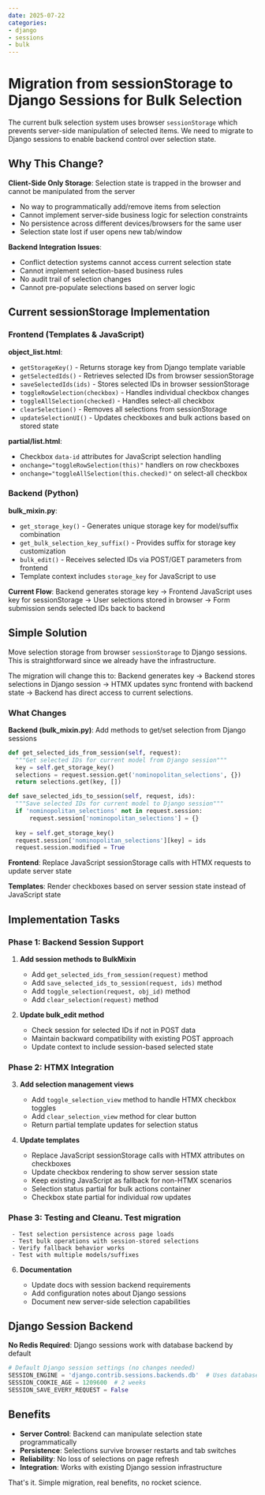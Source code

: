 ```yaml
---
date: 2025-07-22
categories:
- django
- sessions
- bulk
---
```

# Migration from sessionStorage to Django Sessions for Bulk Selection

The current bulk selection system uses browser `sessionStorage` which prevents server-side manipulation of selected items. We need to migrate to Django sessions to enable backend control over selection state.
<!-- more -->

## Why This Change?

**Client-Side Only Storage**: Selection state is trapped in the browser and cannot be manipulated from the server

- No way to programmatically add/remove items from selection
- Cannot implement server-side business logic for selection constraints  
- No persistence across different devices/browsers for the same user
- Selection state lost if user opens new tab/window

**Backend Integration Issues**: 

- Conflict detection systems cannot access current selection state
- Cannot implement selection-based business rules
- No audit trail of selection changes
- Cannot pre-populate selections based on server logic

## Current sessionStorage Implementation

### Frontend (Templates & JavaScript)

**object_list.html**:

- `getStorageKey()` - Returns storage key from Django template variable
- `getSelectedIds()` - Retrieves selected IDs from browser sessionStorage
- `saveSelectedIds(ids)` - Stores selected IDs in browser sessionStorage
- `toggleRowSelection(checkbox)` - Handles individual checkbox changes
- `toggleAllSelection(checked)` - Handles select-all checkbox
- `clearSelection()` - Removes all selections from sessionStorage
- `updateSelectionUI()` - Updates checkboxes and bulk actions based on stored state

**partial/list.html**:

- Checkbox `data-id` attributes for JavaScript selection handling
- `onchange="toggleRowSelection(this)"` handlers on row checkboxes
- `onchange="toggleAllSelection(this.checked)"` on select-all checkbox

### Backend (Python)

**bulk_mixin.py**:

- `get_storage_key()` - Generates unique storage key for model/suffix combination
- `get_bulk_selection_key_suffix()` - Provides suffix for storage key customization  
- `bulk_edit()` - Receives selected IDs via POST/GET parameters from frontend
- Template context includes `storage_key` for JavaScript to use

**Current Flow**: Backend generates storage key → Frontend JavaScript uses key for sessionStorage → User selections stored in browser → Form submission sends selected IDs back to backend

## Simple Solution

Move selection storage from browser `sessionStorage` to Django sessions. This is straightforward since we already have the infrastructure.

The migration will change this to: Backend generates key → Backend stores selections in Django session → HTMX updates sync frontend with backend state → Backend has direct access to current selections.

### What Changes

**Backend (bulk_mixin.py)**: Add methods to get/set selection from Django sessions

```python
def get_selected_ids_from_session(self, request):
  """Get selected IDs for current model from Django session"""
  key = self.get_storage_key()
  selections = request.session.get('nominopolitan_selections', {})
  return selections.get(key, [])

def save_selected_ids_to_session(self, request, ids):
  """Save selected IDs for current model to Django session"""
  if 'nominopolitan_selections' not in request.session:
      request.session['nominopolitan_selections'] = {}
    
  key = self.get_storage_key()
  request.session['nominopolitan_selections'][key] = ids
  request.session.modified = True
```

**Frontend**: Replace JavaScript sessionStorage calls with HTMX requests to update server state

**Templates**: Render checkboxes based on server session state instead of JavaScript state

## Implementation Tasks

### Phase 1: Backend Session Support

1. **Add session methods to BulkMixin**

     - Add `get_selected_ids_from_session(request)` method
     - Add `save_selected_ids_to_session(request, ids)` method
     - Add `toggle_selection(request, obj_id)` method
     - Add `clear_selection(request)` method

2. **Update bulk_edit method**

     - Check session for selected IDs if not in POST data
     - Maintain backward compatibility with existing POST approach
     - Update context to include session-based selected state

### Phase 2: HTMX Integration

3. **Add selection management views**

     - Add `toggle_selection_view` method to handle HTMX checkbox toggles
     - Add `clear_selection_view` method for clear button
     - Return partial template updates for selection status

4. **Update templates**

     - Replace JavaScript sessionStorage calls with HTMX attributes on checkboxes
     - Update checkbox rendering to show server session state
     - Keep existing JavaScript as fallback for non-HTMX scenarios
     - Selection status partial for bulk actions container
     - Checkbox state partial for individual row updates

### Phase 3: Testing and Cleanu. **Test migration**

     - Test selection persistence across page loads
     - Test bulk operations with session-stored selections
     - Verify fallback behavior works
     - Test with multiple models/suffixes

6. **Documentation**

     - Update docs with session backend requirements
     - Add configuration notes about Django sessions
     - Document new server-side selection capabilities

## Django Session Backend

**No Redis Required**: Django sessions work with database backend by default

```python
# Default Django session settings (no changes needed)
SESSION_ENGINE = 'django.contrib.sessions.backends.db'  # Uses database
SESSION_COOKIE_AGE = 1209600  # 2 weeks
SESSION_SAVE_EVERY_REQUEST = False
```

## Benefits

- **Server Control**: Backend can manipulate selection state programmatically
- **Persistence**: Selections survive browser restarts and tab switches  
- **Reliability**: No loss of selections on page refresh
- **Integration**: Works with existing Django session infrastructure

That's it. Simple migration, real benefits, no rocket science.
